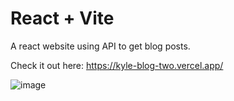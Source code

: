 # React + Vite


A react website using API to get blog posts.

Check it out here: https://kyle-blog-two.vercel.app/



![image](https://github.com/kylead10/kyle-blog/assets/101107354/9c5b4fb0-261a-4029-a630-4828b6e68326)

